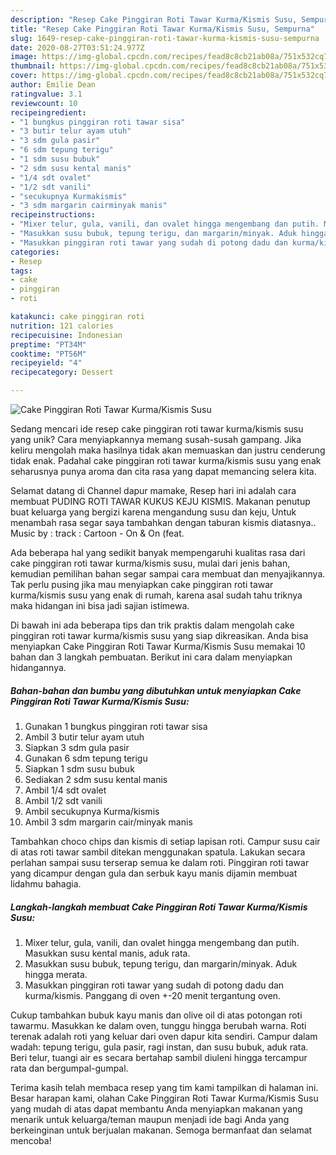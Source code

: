 ```yaml
---
description: "Resep Cake Pinggiran Roti Tawar Kurma/Kismis Susu, Sempurna"
title: "Resep Cake Pinggiran Roti Tawar Kurma/Kismis Susu, Sempurna"
slug: 1649-resep-cake-pinggiran-roti-tawar-kurma-kismis-susu-sempurna
date: 2020-08-27T03:51:24.977Z
image: https://img-global.cpcdn.com/recipes/fead8c8cb21ab08a/751x532cq70/cake-pinggiran-roti-tawar-kurmakismis-susu-foto-resep-utama.jpg
thumbnail: https://img-global.cpcdn.com/recipes/fead8c8cb21ab08a/751x532cq70/cake-pinggiran-roti-tawar-kurmakismis-susu-foto-resep-utama.jpg
cover: https://img-global.cpcdn.com/recipes/fead8c8cb21ab08a/751x532cq70/cake-pinggiran-roti-tawar-kurmakismis-susu-foto-resep-utama.jpg
author: Emilie Dean
ratingvalue: 3.1
reviewcount: 10
recipeingredient:
- "1 bungkus pinggiran roti tawar sisa"
- "3 butir telur ayam utuh"
- "3 sdm gula pasir"
- "6 sdm tepung terigu"
- "1 sdm susu bubuk"
- "2 sdm susu kental manis"
- "1/4 sdt ovalet"
- "1/2 sdt vanili"
- "secukupnya Kurmakismis"
- "3 sdm margarin cairminyak manis"
recipeinstructions:
- "Mixer telur, gula, vanili, dan ovalet hingga mengembang dan putih. Masukkan susu kental manis, aduk rata."
- "Masukkan susu bubuk, tepung terigu, dan margarin/minyak. Aduk hingga merata."
- "Masukkan pinggiran roti tawar yang sudah di potong dadu dan kurma/kismis. Panggang di oven +-20 menit tergantung oven."
categories:
- Resep
tags:
- cake
- pinggiran
- roti

katakunci: cake pinggiran roti 
nutrition: 121 calories
recipecuisine: Indonesian
preptime: "PT34M"
cooktime: "PT56M"
recipeyield: "4"
recipecategory: Dessert

---
```



![Cake Pinggiran Roti Tawar Kurma/Kismis Susu](https://img-global.cpcdn.com/recipes/fead8c8cb21ab08a/751x532cq70/cake-pinggiran-roti-tawar-kurmakismis-susu-foto-resep-utama.jpg)

Sedang mencari ide resep cake pinggiran roti tawar kurma/kismis susu yang unik? Cara menyiapkannya memang susah-susah gampang. Jika keliru mengolah maka hasilnya tidak akan memuaskan dan justru cenderung tidak enak. Padahal cake pinggiran roti tawar kurma/kismis susu yang enak seharusnya punya aroma dan cita rasa yang dapat memancing selera kita.

Selamat datang di Channel dapur mamake, Resep hari ini adalah cara membuat PUDING ROTI TAWAR KUKUS KEJU KISMIS. Makanan penutup buat keluarga yang bergizi karena mengandung susu dan keju, Untuk menambah rasa segar saya tambahkan dengan taburan kismis diatasnya.. Music by : track : Cartoon - On &amp; On (feat.

Ada beberapa hal yang sedikit banyak mempengaruhi kualitas rasa dari cake pinggiran roti tawar kurma/kismis susu, mulai dari jenis bahan, kemudian pemilihan bahan segar sampai cara membuat dan menyajikannya. Tak perlu pusing jika mau menyiapkan cake pinggiran roti tawar kurma/kismis susu yang enak di rumah, karena asal sudah tahu triknya maka hidangan ini bisa jadi sajian istimewa.


Di bawah ini ada beberapa tips dan trik praktis dalam mengolah cake pinggiran roti tawar kurma/kismis susu yang siap dikreasikan. Anda bisa menyiapkan Cake Pinggiran Roti Tawar Kurma/Kismis Susu memakai 10 bahan dan 3 langkah pembuatan. Berikut ini cara dalam menyiapkan hidangannya.

<!--inarticleads1-->

##### Bahan-bahan dan bumbu yang dibutuhkan untuk menyiapkan Cake Pinggiran Roti Tawar Kurma/Kismis Susu:

1. Gunakan 1 bungkus pinggiran roti tawar sisa
1. Ambil 3 butir telur ayam utuh
1. Siapkan 3 sdm gula pasir
1. Gunakan 6 sdm tepung terigu
1. Siapkan 1 sdm susu bubuk
1. Sediakan 2 sdm susu kental manis
1. Ambil 1/4 sdt ovalet
1. Ambil 1/2 sdt vanili
1. Ambil secukupnya Kurma/kismis
1. Ambil 3 sdm margarin cair/minyak manis


Tambahkan choco chips dan kismis di setiap lapisan roti. Campur susu cair di atas roti tawar sambil ditekan menggunakan spatula. Lakukan secara perlahan sampai susu terserap semua ke dalam roti. Pinggiran roti tawar yang dicampur dengan gula dan serbuk kayu manis dijamin membuat lidahmu bahagia. 

<!--inarticleads2-->

##### Langkah-langkah membuat Cake Pinggiran Roti Tawar Kurma/Kismis Susu:

1. Mixer telur, gula, vanili, dan ovalet hingga mengembang dan putih. Masukkan susu kental manis, aduk rata.
1. Masukkan susu bubuk, tepung terigu, dan margarin/minyak. Aduk hingga merata.
1. Masukkan pinggiran roti tawar yang sudah di potong dadu dan kurma/kismis. Panggang di oven +-20 menit tergantung oven.


Cukup tambahkan bubuk kayu manis dan olive oil di atas potongan roti tawarmu. Masukkan ke dalam oven, tunggu hingga berubah warna. Roti terenak adalah roti yang keluar dari oven dapur kita sendiri. Campur dalam wadah: tepung terigu, gula pasir, ragi instan, dan susu bubuk, aduk rata. Beri telur, tuangi air es secara bertahap sambil diuleni hingga tercampur rata dan bergumpal-gumpal. 

Terima kasih telah membaca resep yang tim kami tampilkan di halaman ini. Besar harapan kami, olahan Cake Pinggiran Roti Tawar Kurma/Kismis Susu yang mudah di atas dapat membantu Anda menyiapkan makanan yang menarik untuk keluarga/teman maupun menjadi ide bagi Anda yang berkeinginan untuk berjualan makanan. Semoga bermanfaat dan selamat mencoba!
